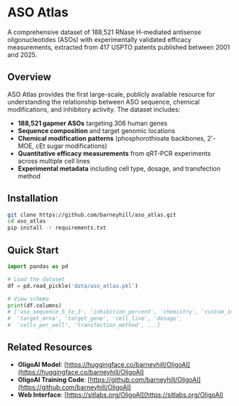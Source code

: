# ASO Atlas

A comprehensive dataset of 188,521 RNase H-mediated antisense oligonucleotides (ASOs) with experimentally validated efficacy measurements, extracted from 417 USPTO patents published between 2001 and 2025.

## Overview

ASO Atlas provides the first large-scale, publicly available resource for understanding the relationship between ASO sequence, chemical modifications, and inhibitory activity. The dataset includes:

- **188,521 gapmer ASOs** targeting 306 human genes
- **Sequence composition** and target genomic locations
- **Chemical modification patterns** (phosphorothioate backbones, 2'-MOE, cEt sugar modifications)
- **Quantitative efficacy measurements** from qRT-PCR experiments across multiple cell lines
- **Experimental metadata** including cell type, dosage, and transfection method

## Installation

```bash
git clone https://github.com/barneyhill/aso_atlas.git
cd aso_atlas
pip install -r requirements.txt
```

## Quick Start

```python
import pandas as pd

# Load the dataset
df = pd.read_pickle('data/aso_atlas.pkl')

# View schema
print(df.columns)
# ['aso_sequence_5_to_3', 'inhibition_percent', 'chemistry', 'custom_id', 
#  'target_mrna', 'target_gene', 'cell_line', 'dosage', 
#  'cells_per_well', 'transfection_method', ...]
```

## Related Resources

- **OligoAI Model**: [https://huggingface.co/barneyhill/OligoAI](https://huggingface.co/barneyhill/OligoAI)
- **OligoAI Training Code**: [https://github.com/barneyhill/OligoAI](https://github.com/barneyhill/OligoAI)
- **Web Interface**: [https://sitlabs.org/OligoAI](https://sitlabs.org/OligoAI)